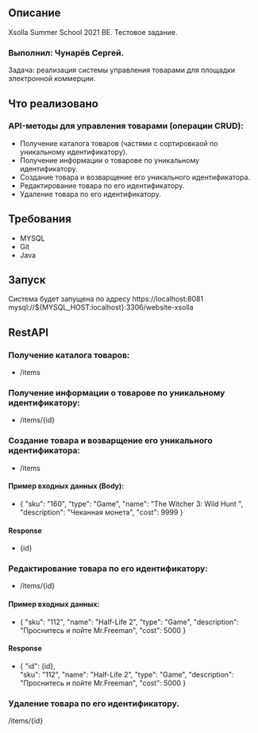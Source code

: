 ## Описание
Xsolla Summer School 2021 BE. Тестовое задание.
### Выполнил: Чунарёв Сергей.

Задача: реализация системы управления товарами для площадки электронной коммерции.

## Что реализовано

  ### API-методы для управления товарами (операции CRUD):
- Получение каталога товаров (частями с сортировкаой по уникальному идентификатору).
- Получение информации о товарове по уникальному идентификатору.
- Создание товара и возварщение его уникального идентификатора.
- Редактирование товара по его идентификатору.
- Удаление товара по его идентификатору.

## Требования
* MYSQL
* Git
* Java
## Запуск

Система будет запущена по адресу https://localhost:8081
mysql://${MYSQL_HOST:localhost}:3306/website-xsolla

## RestAPI
 ### Получение каталога товаров:
- /items
 ### Получение информации о товарове по уникальному идентификатору:
- /items/{id}
 ### Создание товара и возварщение его уникального идентификатора:
 - /items
 #### Пример входных данных (Body): 
 - {
 "sku": "160",
 "type": "Game",
 "name": "The Witcher 3: Wild Hunt ",
 "description": "Чеканная монета",
 "cost": 9999
 }
 #### Response 
 - {id}
 ### Редактирование товара по его идентификатору:
 - /items/{id}
 #### Пример входных данных: 
- { 
 "sku": "112",
 "name": "Half-Life 2",
 "type": "Game",
 "description": "Проснитесь и пойте Mr.Freeman",
 "cost": 5000
}
#### Response 
 - {
 "id": {id},	  
 "sku": "112",
 "name": "Half-Life 2",
 "type": "Game",
 "description": "Проснитесь и пойте Mr.Freeman",
 "cost": 5000
}
 ### Удаление товара по его идентификатору.
/items/{id}
 